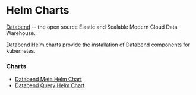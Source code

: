 # Helm Charts

[Databend](https://github.com/databendlabs/databend) -- the open source Elastic and Scalable Modern Cloud Data Warehouse.

Databend Helm charts provide the installation of [Databend](https://github.com/databendlabs/databend) components for kubernetes.

### Charts

- [Databend Meta Helm Chart](charts/databend-meta)
- [Databend Query Helm Chart](charts/databend-query)
